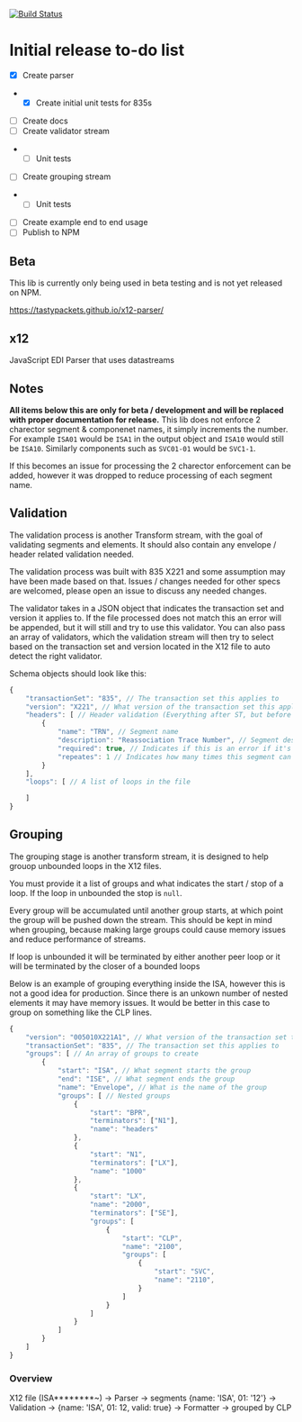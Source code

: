 [![Build Status](https://travis-ci.org/tastypackets/x12-parser.svg?branch=master)](https://travis-ci.org/tastypackets/x12-parser)

# Initial release to-do list
- [x] Create parser
- - [x] Create initial unit tests for 835s
- [ ] Create docs
- [ ] Create validator stream
- - [ ] Unit tests
- [ ] Create grouping stream
- - [ ] Unit tests
- [ ] Create example end to end usage
- [ ] Publish to NPM

## Beta
This lib is currently only being used in beta testing and is not yet released on NPM.

https://tastypackets.github.io/x12-parser/

## x12
JavaScript EDI Parser that uses datastreams

## Notes
**All items below this are only for beta / development and will be replaced with proper documentation for release.**
This lib does not enforce 2 charector segment & componenet names, it simply increments the number. For example `ISA01` would be `ISA1` in the output object and `ISA10` would still be `ISA10`. Similarly components such as `SVC01-01` would be `SVC1-1`.

If this becomes an issue for processing the 2 charector enforcement can be added, however it was dropped to reduce processing of each segment name.

## Validation
The validation process is another Transform stream, with the goal of validating segments and elements. It should also contain any envelope / header related validation needed.

The validation process was built with 835 X221 and some assumption may have been made based on that. Issues / changes needed for other specs are welcomed, please open an issue to discuss any needed changes.

The validator takes in a JSON object that indicates the transaction set and version it applies to. If the file processed does not match this an error will be appended, but it will still and try to use this validator. You can also pass an array of validators, which the validation stream will then try to select based on the transaction set and version located in the X12 file to auto detect the right validator.

Schema objects should look like this:

```javascript
{
    "transactionSet": "835", // The transaction set this applies to
    "version": "X221", // What version of the transaction set this applies to
    "headers": [ // Header validation (Everything after ST, but before the first loop)
        {
            "name": "TRN", // Segment name
            "description": "Reassociation Trace Number", // Segment description (optional)
            "required": true, // Indicates if this is an error if it's passed
            "repeates": 1 // Indicates how many times this segment can repeat
        }
    ],
    "loops": [ // A list of loops in the file

    ]
}
```

## Grouping
The grouping stage is another transform stream, it is designed to help grouop unbounded loops in the X12 files.

You must provide it a list of groups and what indicates the start / stop of a loop. If the loop in unbounded the stop is `null`.

Every group will be accumulated until another group starts, at which point the group will be pushed down the stream. This should be kept in mind when grouping, because making large groups could cause memory issues and reduce performance of streams.

If loop is unbounded it will be terminated by either another peer loop or it will be terminated by the closer of a bounded loops

Below is an example of grouping everything inside the ISA, however this is not a good idea for production. Since there is an unkown number of nested elements it may have memory issues. It would be better in this case to group on something like the CLP lines.
```javascript
{
    "version": "005010X221A1", // What version of the transaction set this applies to
    "transactionSet": "835", // The transaction set this applies to
    "groups": [ // An array of groups to create
        {
            "start": "ISA", // What segment starts the group
            "end": "ISE", // What segment ends the group
            "name": "Envelope", // What is the name of the group
            "groups": [ // Nested groups
                {
                    "start": "BPR",
                    "terminators": ["N1"],
                    "name": "headers"
                },
                {
                    "start": "N1",
                    "terminators": ["LX"],
                    "name": "1000"
                },
                {
                    "start": "LX",
                    "name": "2000",
                    "terminators": ["SE"],
                    "groups": [
                        {
                            "start": "CLP",
                            "name": "2100",
                            "groups": [
                                {
                                    "start": "SVC",
                                    "name": "2110",
                                }
                            ]
                        }
                    ]
                }
            ]
        }
    ]
}
```

### Overview
X12 file (ISA********~) -> Parser -> segments {name: 'ISA', 01: '12'} -> Validation -> {name: 'ISA', 01: 12, valid: true} -> Formatter -> grouped by CLP

